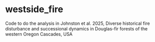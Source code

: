 # westside_fire
Code to do the analysis in Johnston et al. 2025, Diverse historical fire disturbance and successional dynamics in Douglas-fir forests of the western Oregon Cascades, USA
